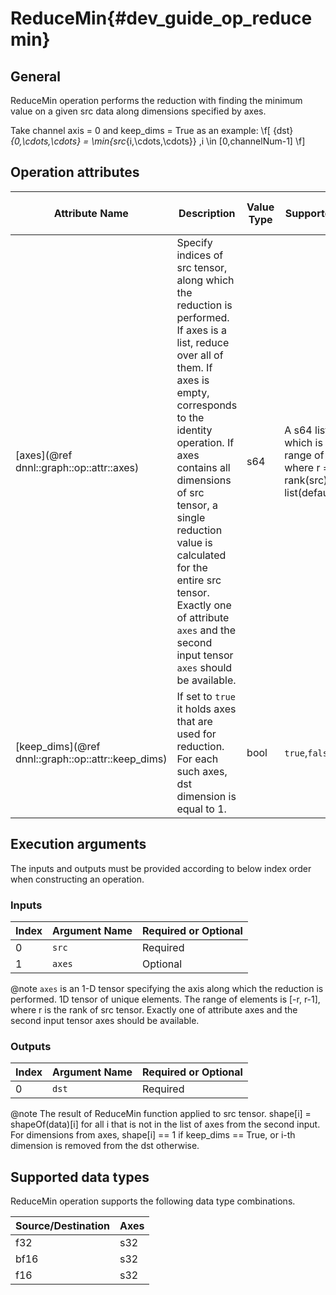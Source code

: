 # ReduceMin{#dev_guide_op_reducemin}

## General

ReduceMin operation performs the reduction with finding the minimum value on a
given src data along dimensions specified by axes.

Take channel axis = 0 and keep_dims = True as an example:
  \f[ {dst}_{0,\cdots,\cdots} =
  \min\{src_{i,\cdots,\cdots}\} ,i \in [0,channelNum-1] \f]

## Operation attributes

Attribute Name | Description | Value Type |Supported Values | Required or Optional
-- | -- | --| --|--
[axes](@ref dnnl::graph::op::attr::axes) | Specify indices of src tensor, along which the reduction is performed. If axes is a list, reduce over all of them. If axes is empty, corresponds to the identity operation. If axes contains all dimensions of src tensor, a single reduction value is calculated for the entire src tensor. Exactly one of attribute `axes` and the second input tensor `axes` should be available. |s64 |A s64 list values which is in the range of [-r, r-1] where r = rank(src). Empty list(default)  | Optional
[keep_dims](@ref dnnl::graph::op::attr::keep_dims) | If set to `true` it holds axes that are used for reduction. For each such axes, dst dimension is equal to 1. |bool |`true`,`false`(default)  | Optional

## Execution arguments

The inputs and outputs must be provided according to below index order when
constructing an operation.

### Inputs

Index | Argument Name | Required or Optional 
----- | ------------- | -------------------- 
0     | `src`         | Required            
1     | `axes`        | Optional                 

@note `axes` is an 1-D tensor specifying the axis along which the reduction is
performed. 1D tensor of unique elements. The range of elements is [-r, r-1],
where r is the rank of src tensor. Exactly one of attribute axes and the second
input tensor axes should be available. 

### Outputs

Index | Argument Name | Required or Optional 
----- | ------------- | -------------------- 
0     | `dst`         | Required                        

@note The result of ReduceMin function applied to src tensor. shape[i] =
shapeOf(data)[i] for all i that is not in the list of axes from the second
input. For dimensions from axes, shape[i] == 1 if keep_dims == True, or i-th
dimension is removed from the dst otherwise.

## Supported data types

ReduceMin operation supports the following data type combinations.

Source/Destination  |Axes
---- | ------- 
f32  | s32    
bf16 | s32    
f16  | s32    


